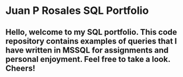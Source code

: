 # Juan P Rosales SQL Portfolio
## Hello, welcome to my SQL portfolio. This code repository contains examples of queries that I have written in MSSQL for assignments and personal enjoyment. Feel free to take a look. Cheers!
